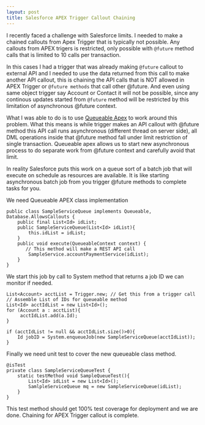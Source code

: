 ```yaml
---
layout: post
title: Salesforce APEX Trigger Callout Chaining
---
```


I recently faced a challenge with Salesforce limits. I needed to make a chained callouts from Apex Trigger that is typically not possible. Any callouts from APEX trigers is restricted, only possible with `@future` method calls that is limited to 10 calls per transaction.

In this cases I had a trigger that was already making `@future` callout to external API and I needed to use the data returned from this call to make another API callout, this is chaining the API calls that is NOT allowed in APEX Trigger or `@future methods` that call other @future. And even using same object trigger say Account or Contact it will not be possible, since any continous updates started from `@future` method will be restricted by this limitation of asynchronous @future context.

What I was able to do is to use [Queueable Apex](https://developer.salesforce.com/docs/atlas.en-us.apexcode.meta/apexcode/apex_queueing_jobs.htm) to work around this problem. What this means is while trigger makes an API callout with @future method this API call runs asynchronous (different thread on server side), all DML operations inside that @future method fall under limit restriction of single transaction. Queueable apex allows us to start new asynchronous process to do separate work from @future context and carefully avoid that limit.

In reality Salesforce puts this work on a queue sort of a batch job that will execute on schedule as resources are available. It is like starting asynchronous batch job from you trigger @future methods to complete tasks for you.

We need Queueable APEX class implementation

```
public class SampleServiceQueue implements Queueable, Database.AllowsCallouts {
	public final List<Id> idList;
    public SampleServiceQueue(List<Id> idList){
        this.idList = idList;
    }    
    public void execute(QueueableContext context) {
       // This method will make a REST API call
		SampleService.accountPaymentService(idList);
    }
}
```

We start this job by call to System method that returns a job ID we can monitor if needed.

```
List<Account> acctList = Trigger.new; // Get this from a trigger call
// Assemble List of IDs for queueable method
List<Id> acctIdList = new List<Id>();
for (Account a : acctList){
     acctIdList.add(a.Id);    
}

if (acctIdList != null && acctIdList.size()>0){   
	Id jobID = System.enqueueJob(new SampleServiceQueue(acctIdList));
}

```

Finally we need unit test to cover the new queueable class method.

```
@isTest
private class SampleServiceQueueTest {
	static testMethod void SampleQueueTest(){
        List<Id> idList = new List<Id>();
        SamlpleServiceQueue mq = new SampleServiceQueue(idList);
    }
}
```

This test method should get 100% test coverage for deployment and we are done.
Chaining for APEX Trigger callout is complete.
 
